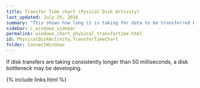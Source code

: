 ```yaml
---
title: Transfer Time chart (Pysical Disk Activity)
last_updated: July 29, 2016
summary: "This shows how long it is taking for data to be transferred between disk and memory, and includes both Disk Reads and Disk Writes."
sidebar: c_windows_sidebar
permalink: windows_chart_physical_transfertime.html
id: PhysicalDiskActivity.TransferTimeChart
folder: ConnectWindows
---
```


If disk transfers are taking consistently longer than 50 milliseconds, a disk bottleneck may be developing.


{% include links.html %}
